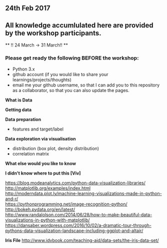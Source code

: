 ## 24th Feb 2017
## All knowledge accumlulated here are provided by the workshop participants.

** !! 24 March -> 31 March!! **

### Please get ready the following BEFORE the workshop:
- Python 3.x
- github account (if you would like to share your learnings/projects/thoughts)
- email me your github username, so that I can add you to this repository as a collaborator, so that you can also update the pages.

**What is Data**

**Getting data**

**Data preparation**
- features and target/label

**Data exploration via visualisation**
- distribution (box plot, density distribution)
- correlation matrix


**What else would you like to know**

**I didn't know where to put this [Viv]**

https://blog.modeanalytics.com/python-data-visualization-libraries/       
http://matplotlib.org/examples/index.html       
http://moderndata.plot.ly/machine-learning-visualizations-made-in-python-and-r/       
https://pythonprogramming.net/image-recognition-python/     
http://bokeh.pydata.org/en/latest/       
http://www.randalolson.com/2014/06/28/how-to-make-beautiful-data-visualizations-in-python-with-matplotlib/       
https://dansaber.wordpress.com/2016/10/02/a-dramatic-tour-through-pythons-data-visualization-landscape-including-ggplot-and-altair/

**Iris File**
http://www.idvbook.com/teaching-aid/data-sets/the-iris-data-set/

